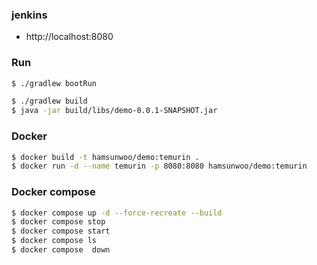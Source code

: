 ### jenkins
- http://localhost:8080

### Run
```bash
$ ./gradlew bootRun
```

```bash
$ ./gradlew build
$ java -jar build/libs/demo-0.0.1-SNAPSHOT.jar
```

### Docker
```bash
$ docker build -t hamsunwoo/demo:temurin .
$ docker run -d --name temurin -p 8080:8080 hamsunwoo/demo:temurin
```

### Docker compose
```bash
$ docker compose up -d --force-recreate --build
$ docker compose stop
$ docker compose start
$ docker compose ls
$ docker compose  down
```
